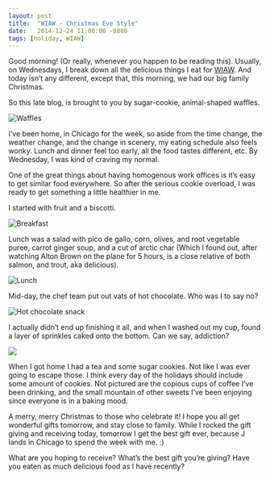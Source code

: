 ```yaml
---
layout: post
title:  "WIAW - Christmas Eve Style"
date:   2014-12-24 11:00:00 -0800
tags: [holiday, WIAW]
---
```


Good morning! (Or really, whenever you happen to be reading this). Usually, on Wednesdays, I break down all the delicious things I eat for [WIAW](http://peasandcrayons.com/2014/12/merry-christmahanukwanzaakah-wiaw-205-2.html). And today isn’t any different, except that, this morning, we had our big family Christmas.

So this late blog, is brought to you by sugar-cookie, animal-shaped waffles. 

![Waffles](https://lh4.googleusercontent.com/-dGBlwomLlIc/VJsKKdOmRLI/AAAAAAAASJk/zjshDFpz-Mk/w896-h672-no/wafflecollage.png)

I’ve been home, in Chicago for the week, so aside from the time change, the weather change, and the change in scenery, my eating schedule also feels wonky. Lunch and dinner feel too early, all the food tastes different, etc. By Wednesday, I was kind of craving my normal.

One of the great things about having homogenous work offices is it’s easy to get similar food everywhere. So after the serious cookie overload, I was ready to get something a little healthier in me.

I started with fruit and a biscotti. 

![Breakfast](https://lh4.googleusercontent.com/TqRyscLqsRDqSU7ALcZdxwF6gmaetqfPRyOlLRufr8_h=w973-h716-no)

Lunch was a salad with pico de gallo, corn, olives, and root vegetable puree, carrot ginger soup, and a cut of arctic char (Which I found out, after watching Alton Brown on the plane for 5 hours, is a close relative of both salmon, and trout, aka delicious).

![Lunch](https://lh5.googleusercontent.com/-SLtaXMmflME/VJhprozEsDI/AAAAAAAARzM/GIkJ_mHWNio/w1041-h599-no/IMG_5578.JPG)

Mid-day, the chef team put out vats of hot chocolate. Who was I to say no? 

![Hot chocolate snack](https://lh3.googleusercontent.com/Q-AtKJkaJ5zaBuMOsJ_Lvxp643pjACsSExKy3DUVPpIn=w616-h716-no)

I actually didn’t end up finishing it all, and when I washed out my cup, found a layer of sprinkles caked onto the bottom. Can we say, addiction?

![](https://lh5.googleusercontent.com/-g6-NmHLdqHs/VJsIl4H3XbI/AAAAAAAASJY/YuexHojVwYI/s672-no/IMG_5697.JPG)

When I got home I had a tea and some sugar cookies. Not like I was ever going to escape those. I think every day of the holidays should include some amount of cookies. 
Not pictured are the copious cups of coffee I’ve been drinking, and the small mountain of other sweets I’ve been enjoying since everyone is in a baking mood.

A merry, merry Christmas to those who celebrate it! I hope you all get wonderful gifts tomorrow, and stay close to family. While I rocked the gift giving and receiving today, tomorrow I get the best gift ever, because J lands in Chicago to spend the week with me. :)

What are you hoping to receive? What’s the best gift you’re giving? Have you eaten as much delicious food as I have recently?
